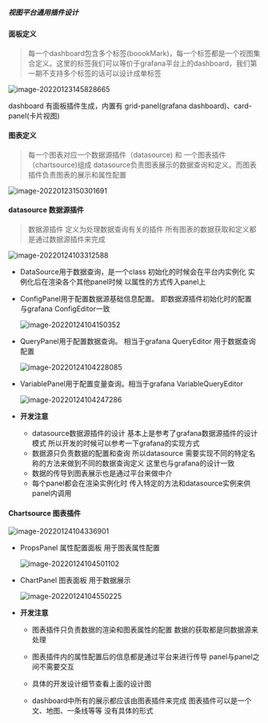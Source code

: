 ##### 视图平台通用插件设计

#### 面板定义

> 每一个dashboard包含多个标签(boookMark)，每一个标签都是一个视图集合定义。这里的标签我们可以等价于grafana平台上的dashboard，我们第一期不支持多个标签的话可以设计成单标签

![image-20220123145828665](./images/image-20220123145828665.png)

dashboard 有面板插件生成，内置有 grid-panel(grafana dashboard)、card-panel(卡片视图)

#### 图表定义

> 每一个图表对应一个数据源插件（datasource) 和 一个图表插件（chartsource)组成 datasource负责图表展示的数据查询和定义。而图表插件负责图表的展示和属性配置

![image-20220123150301691](./images/image-20220123150301691.png)



#### datasource 数据源插件

> 数据源插件 定义为处理数据查询有关的插件 所有图表的数据获取和定义都是通过数据源插件来完成 

![image-20220124103312588](./images/image-20220124103312588.png)

* DataSource用于数据查询，是一个class  初始化的时候会在平台内实例化  实例化后在渲染各个其他panel时候 以属性的方式传入panel上

* ConfigPanel用于配置数据源基础信息配置。 即数据源插件初始化时的配置 与grafana ConfigEditor一致

  ![image-20220124104150352](./images/image-20220124104150352.png)

* QueryPanel用于配置数据查询。 相当于grafana QueryEditor 用于数据查询配置

  ![image-20220124104228085](./images/image-20220124104228085.png)

* VariablePanel用于配置变量查询。相当于grafana VariableQueryEditor 

  ![image-20220124104247286](./images/image-20220124104247286.png)

* **开发注意**
  * datasource数据源插件的设计 基本上是参考了grafana数据源插件的设计模式 所以开发的时候可以参考一下grafana的实现方式
  * 数据源只负责数据的配置和查询 所以datasource 需要实现不同的特定名称的方法来做到不同的数据查询定义 这里也与grafana的设计一致
  * 数据的传导到图表展示也是通过平台来做中介
  * 每个panel都会在渲染实例化时 传入特定的方法和datasource实例来供panel内调用



#### Chartsource 图表插件

![image-20220124104336901](./images/image-20220124104336901.png)



* PropsPanel 属性配置面板  用于图表属性配置

  ![image-20220124104501102](./images/image-20220124104501102.png)

* ChartPanel 图表面板 用于数据展示

  ![image-20220124104550225](./images/image-20220124104550225.png)



* **开发注意**

  * 图表插件只负责数据的渲染和图表属性的配置 数据的获取都是同数据源来处理

  * 图表插件内的属性配置后的信息都是通过平台来进行传导 panel与panel之间不需要交互
  * 具体的开发设计细节查看上面的设计图
  * dashboard中所有的展示都应该由图表插件来完成  图表插件可以是一个文、地图、一条线等等 没有具体的形式

